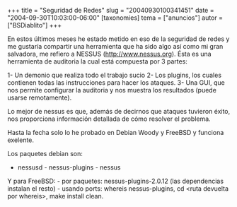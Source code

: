 +++
title = "Seguridad de Redes"
slug = "20040930100341451"
date = "2004-09-30T10:03:00-06:00"
[taxonomies]
tema = ["anuncios"]
autor = ["BSDiablito"]
+++

En estos últimos meses he estado metido en eso de la seguridad de redes
y me gustaría compartir una herramienta que ha sido algo así como mi
gran salvadora, me refiero a NESSUS (<http://www.nessus.org>). Ésta es una
herramienta de auditoria la cual está compuesta por 3 partes:

<!-- more -->
1- Un demonio que realiza todo el trabajo sucio 2- Los plugins, los
cuales contienen todas las instrucciones para hacer los ataques. 3- Una
GUI, que nos permite configurar la auditoria y nos muestra los
resultados (puede usarse remotamente).

Lo mejor de nessus es que, además de decirnos que ataques tuvieron
éxito, nos proporciona información detallada de cómo resolver el
problema.

Hasta la fecha solo lo he probado en Debian Woody y FreeBSD y funciona
exelente.

Los paquetes debian son:

- nessusd - nessus-plugins - nessus

Y para FreeBSD: - por paquetes: nessus-plugins-2.0.12 (las dependencias
instalan el resto) - usando ports: whereis nessus-plugins, cd \<ruta
devuelta por whereis\>, make install clean.
